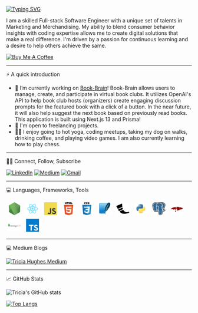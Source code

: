 [![Typing SVG](https://readme-typing-svg.demolab.com?font=Gruppo&size=25&pause=1000&width=435&lines=Hello!+I'm+glad+you're+here+%F0%9F%98%8A)](https://git.io/typing-svg)

I am a skilled Full-stack Software Engineer with a unique set of talents in Marketing and Merchandising. My ability to blend consumer behavior insights with coding expertise allows me to create digital solutions that make a real difference. I'm driven by a passion for continuous learning and a desire to help others achieve the same.

<a href="https://www.buymeacoffee.com/triciahughes" target="_blank"><img src="https://cdn.buymeacoffee.com/buttons/v2/default-green.png" alt="Buy Me A Coffee" style="height: 60px !important;width: 217px !important;" ></a>

---------------------------------------------------------------------------------------------------------------------------------
⚡️ A quick introduction

- 🔭 I’m currently working on [Book-Brain](https://github.com/triciahughes/book-brain)! Book-Brain allows users to manage, create, and participate in virtual book clubs. It utilizes OpenAI's API to help book club hosts (organizers) create engaging discussion prompts for the featured book with a click of a button. In the near future, it will also help suggest the next book based on previously read books. This application is built using Next.js 13 and Prisma!
- 💼 I'm open to freelancing projects.
- 🤟🏻 I enjoy going to hot yoga, coding meetups, taking my dog on walks, drinking coffee, and playing video games. I am also currently learning how to play chess.

---------------------------------------------------------------------------------------------------------------------------------
🤝🏻 Connect, Follow, Subscribe

[![LinkedIn](https://img.shields.io/badge/LinkedIn-0077B5?style=for-the-badge&logo=linkedin&logoColor=white)](https://www.linkedin.com/in/tricia-hughes/)
[![Medium](https://img.shields.io/badge/Medium-1C1B1B?style=for-the-badge&logo=medium&logoColor=white)](https://medium.com/@triciahughes)
[![Gmail](https://img.shields.io/badge/Gmail-729C68?style=for-the-badge&logo=gmail&logoColor=white)](mailto:hey@tricia-hughes.com?subject=Hey%20Tricia!)

---------------------------------------------------------------------------------------------------------------------------------
💻 Languages, Frameworks, Tools

<p float="left">
<img style="padding:5px;" align="center" alt="NodeJS" width="35px" src="https://raw.githubusercontent.com/github/explore/80688e429a7d4ef2fca1e82350fe8e3517d3494d/topics/nodejs/nodejs.png"/>
<img style="padding:5px;" align="center" alt="ReactJs" width="35px" src="https://raw.githubusercontent.com/github/explore/80688e429a7d4ef2fca1e82350fe8e3517d3494d/topics/react/react.png"/>
<img style="padding:5px;" align="center" alt="JavaScript" width="35px" src="https://raw.githubusercontent.com/github/explore/main/topics/javascript/javascript.png"/>
<img style="padding:5px;" align="center" alt="HTML5" width="35px" src="https://raw.githubusercontent.com/github/explore/main/topics/html/html.png"/>
<img style="padding:5px;" align="center" alt="CSS" width="35px" src="https://raw.githubusercontent.com/github/explore/main/topics/css/css.png"/>
<img style="padding:5px;" align="center" alt="SQLite" width="35px" src="https://raw.githubusercontent.com/github/explore/main/topics/sqlite/sqlite.png"/>
<img style="padding:5px;" align="center" alt="Flask" width="35px" src="https://raw.githubusercontent.com/simple-icons/simple-icons/10a590f2531e32c8f3526358fa6a0f9247088350/icons/flask.svg"/>
<img style="padding:5px;" align="center" alt="Python" width="35px" src="https://raw.githubusercontent.com/github/explore/main/topics/python/python.png"/>
<img style="padding:5px;" align="center" alt="PostgresSQL" width="35px" src="https://raw.githubusercontent.com/github/explore/main/topics/postgresql/postgresql.png"/>
<img style="padding:5px;" align="center" alt="Mongoose" width="35px" src="https://raw.githubusercontent.com/github/explore/main/topics/mongoose/mongoose.png"/>
<img style="padding:5px;" align="center" alt="MongoDB" width="35px" src="https://raw.githubusercontent.com/github/explore/main/topics/mongodb/mongodb.png"/>
<img style="padding:5px;" align="center" alt="TypeScript" width="35px" src="https://raw.githubusercontent.com/github/explore/main/topics/typescript/typescript.png"/>
</p>

---------------------------------------------------------------------------------------------------------------------------------

💻 Medium Blogs

[![Tricia Hughes Medium](https://github-readme-medium.vercel.app/?username=triciahughes&limit=3)](https://medium.com/@triciahughes)


---------------------------------------------------------------------------------------------------------------------------------
📈 GitHub Stats

![Tricia's GitHub stats](https://github-readme-stats.vercel.app/api?username=triciahughes&theme=solarized-light&show_icons=true)

[![Top Langs](https://github-readme-stats.vercel.app/api/top-langs/?username=triciahughes&layout=donut)](https://github.com/triciahughes/github-readme-stats)




